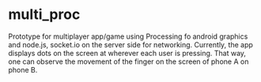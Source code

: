 # multi_proc

Prototype for multiplayer app/game using Processing fo android graphics and node.js, socket.io on the server side for networking. Currently, the app displays dots on the screen at wherever each user is pressing. That way, one can observe the movement of the finger on the screen of phone A on phone B.

